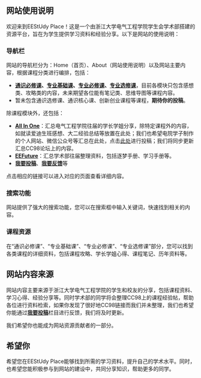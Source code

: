 ## 网站使用说明

欢迎来到EEStUdy Place！这是一个由浙江大学电气工程学院学生会学术部搭建的资源平台，旨在为学生提供学习资料和经验分享。以下是网站的使用说明：

### 导航栏

网站的导航栏分为：Home（首页）、About（网站使用说明）以及网站主要内容，根据课程分类进行编排，包括：

* **[通识必修课](../通识必修课/微积分/微积分（甲）.md)、[专业基础课](../专业基础课/电路与电子技术I、II/电路与电子技术I、II.md)、[专业必修课](../专业必修课/电网络分析/电网络分析.md)、[专业选修课](../专业选修课/电气工程及其自动化/高电压技术/高电压技术.md)**，目前各模块只包含感想类、攻略类的内容，未来期望各位能有笔记类、思维导图等课程内容。
* 暂未包含通识选修课、通识核心课、创新创业课程等课程，**期待你的投稿**。

除课程模块外，还包括：

* [**All In One**](../All%20In%20One/About.md)：汇总电气工程学院往届的学长学姐分享，除特定课程外的内容，如就读爱迪生班感想、大二经验总结等放置在此处；我们也希望电院学子制作的个人网站、微信公众号等汇总在此处，点击[此处](../我想投稿！/我想投稿.md)进行投稿；我们将同步更新汇总CC98论坛上的内容。
* [**EEFuture**](../EEFuture/学习手册.md)：汇总学术部往届整理资料，包括逐梦手册、学习手册等。
* [**我要投稿**](../我想投稿！/我想投稿.md)、[**我要反馈**](../我要建议/我要建议.md)等

点击相应的链接可以进入对应的页面查看详细内容。

### 搜索功能

网站提供了强大的搜索功能，您可以在搜索框中输入关键词，快速找到相关的内容。

### 课程资源

在“通识必修课”、“专业基础课”、“专业必修课”、“专业选修课”部分，您可以找到各类课程的详细资料，包括课程攻略、学长学姐心得、课程笔记、历年资料等。

## 网站内容来源

网站内容主要来源于浙江大学电气工程学院的学生和校友的分享，包括课程资料、学习心得、经验分享等。同时学术部的同学将会整理CC98上的课程经验帖，帮助各位进行资料检索，如果你发现了很好地CC98链接而我们并未整理，我们也希望你能通过[**我要投稿**](../我想投稿！/我想投稿.md)栏目进行反馈，我们将及时更新。

我们希望你也能成为网站资源贡献者的一部分。

## 希望你

希望您在EEStUdy Place能够找到所需的学习资料，提升自己的学术水平。同时，也希望您能积极参与到网站的建设中，共同分享知识，帮助更多的同学。

